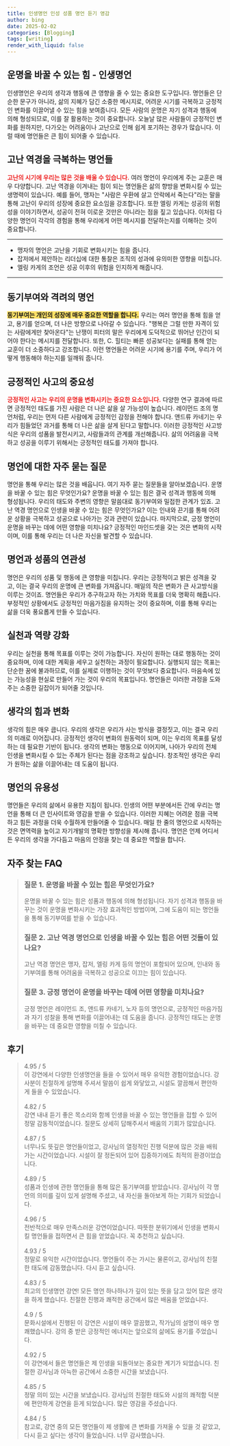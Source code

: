 ```yaml
---
title: 인생명언 인성 성품 명언 듣기 영감
author: bing
date: 2025-02-02
categories: [Blogging]
tags: [writing]
render_with_liquid: false
---
```



<h2 id='인생명언의힘'>운명을 바꿀 수 있는 힘 - 인생명언</h2>

<p>인생명언은 우리의 생각과 행동에 큰 영향을 줄 수 있는 중요한 도구입니다. 명언들은 단순한 문구가 아니라, 삶의 지혜가 담긴 소중한 메시지로, 어려운 시기를 극복하고 긍정적인 변화를 이끌어낼 수 있는 힘을 보여줍니다. 모든 사람의 운명은 자기 성격과 행동에 의해 형성되므로, 이를 잘 활용하는 것이 중요합니다. 오늘날 많은 사람들이 긍정적인 변화를 원하지만, 다가오는 어려움이나 고난으로 인해 쉽게 포기하는 경우가 많습니다. 이럴 때에 명언들은 큰 힘이 되어줄 수 있습니다.</p>

<h2 id='고난과역경을극복하는명언'>고난 역경을 극복하는 명언들</h2>

<p><b><span style="color: #ee2323;">고난의 시기에 우리는 많은 것을 배울 수 있습니다.</span></b> 여러 명언이 우리에게 주는 교훈은 매우 다양합니다. 고난 역경을 이겨내는 힘이 되는 명언들은 삶의 향방을 변화시킬 수 있는 생명력이 있습니다. 예를 들어, 맹자는 "사람은 우환에 살고 안락에서 죽는다"라는 말을 통해 고난이 우리의 성장에 중요한 요소임을 강조합니다. 또한 엘링 카게는 성공의 위험성을 이야기하면서, 성공이 전혀 이로운 것만은 아니라는 점을 짚고 있습니다. 이처럼 다양한 명언이 각각의 경험을 통해 우리에게 어떤 메시지를 전달하는지를 이해하는 것이 중요합니다.</p>

<hr />

<ul>
    <li>맹자의 명언은 고난을 기회로 변화시키는 힘을 줍니다.</li>
    <li>잡저에서 제안하는 리더십에 대한 통찰은 조직의 성과에 유의미한 영향을 미칩니다.</li>
    <li>엘링 카게의 조언은 성공 이후의 위험을 인지하게 해줍니다.</li>
</ul>

<hr />

<h2 id='동기부여와격려의명언'>동기부여와 격려의 명언</h2>

<p><b><span style="background-color: #ffe066;">동기부여는 개인의 성장에 매우 중요한 역할을 합니다.</span></b> 우리는 여러 명언을 통해 힘을 얻고, 용기를 얻으며, 더 나은 방향으로 나아갈 수 있습니다. "행복은 그럴 만한 자격이 있는 사람에게만 찾아온다"는 난쟁이 피터의 말은 우리에게 도덕적으로 뛰어난 인간이 되어야 한다는 메시지를 전달합니다. 또한, C. 힐티는 빠른 성공보다는 실패를 통해 얻는 교훈이 더 소중하다고 강조합니다. 이런 명언들은 어려운 시기에 용기를 주며, 우리가 어떻게 행동해야 하는지를 일깨워 줍니다.</p>

<h2 id='긍정적인사고의중요성'>긍정적인 사고의 중요성</h2>

<p><b><span style="color: #ee2323;">긍정적인 사고는 우리의 운명을 변화시키는 중요한 요소입니다.</span></b> 다양한 연구 결과에 따르면 긍정적인 태도를 가진 사람은 더 나은 삶을 살 가능성이 높습니다. 레이먼드 조의 명언처럼, 우리는 먼저 다른 사람에게 긍정적인 감정을 전해야 합니다. 앤드류 카네기는 우리가 힘들었던 과거를 통해 더 나은 삶을 살게 된다고 말합니다. 이러한 긍정적인 사고방식은 우리의 성품을 발전시키고, 사람들과의 관계를 개선해줍니다. 삶의 어려움을 극복하고 성공을 이루기 위해서는 긍정적인 태도를 가져야 합니다.</p>

<h2 id='명언질문과답변'>명언에 대한 자주 묻는 질문</h2>

<p>명언을 통해 우리는 많은 것을 배웁니다. 여기 자주 묻는 질문들을 알아보겠습니다. 운명을 바꿀 수 있는 힘은 무엇인가요? 운명을 바꿀 수 있는 힘은 결국 성격과 행동에 의해 형성됩니다. 우리의 태도와 주변의 영향은 말씀대로 동기부여와 밀접한 관계가 있죠. 고난 역경 명언으로 인생을 바꿀 수 있는 힘은 무엇인가요? 이는 인내와 끈기를 통해 어려운 상황을 극복하고 성공으로 나아가는 것과 관련이 있습니다. 마지막으로, 긍정 명언이 운명을 바꾸는 데에 어떤 영향을 미치나요? 긍정적인 마인드셋을 갖는 것은 변화의 시작이며, 이를 통해 우리는 더 나은 자신을 발견할 수 있습니다.</p>

<h2 id='명언과성품의연관성'>명언과 성품의 연관성</h2>

<p>명언은 우리의 성품 및 행동에 큰 영향을 미칩니다. 우리는 긍정적이고 밝은 성격을 갖고, 이는 결국 우리의 운명에 큰 변화를 가져옵니다. 매일의 작은 변화가 큰 사고방식을 이루는 것이죠. 명언들은 우리가 추구하고자 하는 가치와 목표를 더욱 명확히 해줍니다. 부정적인 상황에서도 긍정적인 마음가짐을 유지하는 것이 중요하며, 이를 통해 우리는 삶을 더욱 풍요롭게 만들 수 있습니다.</p>

<h2 id='실천과역량강화'>실천과 역량 강화</h2>

<p>우리는 실천을 통해 목표를 이루는 것이 가능합니다. 자신이 원하는 대로 행동하는 것이 중요하며, 이에 대한 계획을 세우고 실천하는 과정이 필요합니다. 실행되지 않는 목표는 단순한 꿈에 불과하므로, 이를 실제로 이행하는 것이 무엇보다 중요합니다. 마음속에 있는 가능성을 현실로 만들어 가는 것이 우리의 목표입니다. 명언들은 이러한 과정을 도와주는 소중한 길잡이가 되어줄 것입니다.</p>

<h2 id='생각의힘과변화'>생각의 힘과 변화</h2>

<p>생각의 힘은 매우 큽니다. 우리의 생각은 우리가 사는 방식을 결정짓고, 이는 결국 우리의 미래로 이어집니다. 긍정적인 생각이 변화의 원동력이 되며, 이는 우리의 목표를 달성하는 데 필요한 기반이 됩니다. 생각의 변화는 행동으로 이어지며, 나아가 우리의 전체 인생을 변화시킬 수 있는 주체가 된다는 점을 강조하고 싶습니다. 창조적인 생각은 우리가 원하는 삶을 이끌어내는 데 도움이 됩니다.</p>

<h2 id='명언의유용성'>명언의 유용성</h2>

<p>명언들은 우리의 삶에서 유용한 지침이 됩니다. 인생의 어떤 부분에서든 간에 우리는 명언을 통해 더 큰 인사이트와 영감을 받을 수 있습니다. 이러한 지혜는 어려운 점을 극복하고 힘든 과정을 더욱 수월하게 만들어줄 수 있습니다. 매일 한 줄의 명언으로 시작하는 것은 면역력을 높이고 자기개발의 명확한 방향성을 제시해 줍니다. 명언은 언제 어디서든 우리의 생각을 가다듬고 마음의 안정을 찾는 데 중요한 역할을 합니다.</p>


<h2 id='자주_찾는_FAQ'>자주 찾는 FAQ</h2>
<div itemscope="" itemtype="https://schema.org/FAQPage"> 
<blockquote> 
<div itemscope="" itemprop="mainEntity" itemtype="https://schema.org/Question"> 
<h3 itemprop="name">질문 1. 운명을 바꿀 수 있는 힘은 무엇인가요?</h3> 
<div itemscope="" itemprop="acceptedAnswer" itemtype="https://schema.org/Answer"> 
<span itemprop="text"> 
<p>운명을 바꿀 수 있는 힘은 성품과 행동에 의해 형성됩니다. 자기 성격과 행동을 바꾸는 것이 운명을 변화시키는 가장 효과적인 방법이며, 그에 도움이 되는 명언들을 통해 동기부여를 받을 수 있습니다.</p> 
</span> 
</div> 
</div> 
<div itemscope="" itemprop="mainEntity" itemtype="https://schema.org/Question"> 
<h3 itemprop="name">질문 2. 고난 역경 명언으로 인생을 바꿀 수 있는 힘은 어떤 것들이 있나요?</h3> 
<div itemscope="" itemprop="acceptedAnswer" itemtype="https://schema.org/Answer"> 
<span itemprop="text"> 
<p>고난 역경 명언은 맹자, 잡저, 엘링 카게 등의 명언이 포함되어 있으며, 인내와 동기부여를 통해 어려움을 극복하고 성공으로 이끄는 힘이 있습니다.</p> 
</span> 
</div> 
</div> 
<div itemscope="" itemprop="mainEntity" itemtype="https://schema.org/Question"> 
<h3 itemprop="name">질문 3. 긍정 명언이 운명을 바꾸는 데에 어떤 영향을 미치나요?</h3> 
<div itemscope="" itemprop="acceptedAnswer" itemtype="https://schema.org/Answer"> 
<span itemprop="text"> 
<p>긍정 명언은 레이먼드 조, 앤드류 카네기, 노자 등의 명언으로, 긍정적인 마음가짐과 자기 성찰을 통해 변화를 이끌어내는 데 도움을 줍니다. 긍정적인 태도는 운명을 바꾸는 데 중요한 영향을 미칠 수 있습니다.</p> 
</span> 
</div> 
</div> 
</blockquote> 
</div>
<h2 id='후기'>후기</h2>
<div itemscope itemtype="https://schema.org/Product">
  <blockquote>
  <div itemprop="review" itemscope itemtype="https://schema.org/Review">
      <div itemprop="reviewRating" itemscope itemtype="https://schema.org/Rating"> <span itemprop="ratingValue">4.95</span> / <span itemprop="bestRating">5</span> </div>
      <span itemprop="reviewBody">이 강연에서 다양한 인생명언을 들을 수 있어서 매우 유익한 경험이었습니다. 강사분이 친절하게 설명해 주셔서 말씀이 쉽게 와닿았고, 시설도 깔끔해서 편안하게 들을 수 있었습니다.</span>
  </div>
  <br>
  <div itemprop="review" itemscope itemtype="https://schema.org/Review">
      <div itemprop="reviewRating" itemscope itemtype="https://schema.org/Rating"> <span itemprop="ratingValue">4.82</span> / <span itemprop="bestRating">5</span> </div>
      <span itemprop="reviewBody">강연 내내 듣기 좋은 목소리와 함께 인생을 바꿀 수 있는 명언들을 접할 수 있어 정말 감동적이었습니다. 질문도 상세히 답해주셔서 배움의 기회가 많았습니다.</span>
  </div>
  <br>
  <div itemprop="review" itemscope itemtype="https://schema.org/Review">
      <div itemprop="reviewRating" itemscope itemtype="https://schema.org/Rating"> <span itemprop="ratingValue">4.87</span> / <span itemprop="bestRating">5</span> </div>
      <span itemprop="reviewBody">너무나도 뜻깊은 명언들이었고, 강사님의 열정적인 진행 덕분에 많은 것을 배워가는 시간이었습니다. 시설이 잘 정돈되어 있어 집중하기에도 최적의 환경이었습니다.</span>
  </div>
  <br>
  <div itemprop="review" itemscope itemtype="https://schema.org/Review">
      <div itemprop="reviewRating" itemscope itemtype="https://schema.org/Rating"> <span itemprop="ratingValue">4.89</span> / <span itemprop="bestRating">5</span> </div>
      <span itemprop="reviewBody">성품과 인생에 관한 명언들을 통해 많은 동기부여를 받았습니다. 강사님이 각 명언의 의미를 깊이 있게 설명해 주셨고, 내 자신을 돌아보게 하는 기회가 되었습니다.</span>
  </div>
  <br>
  <div itemprop="review" itemscope itemtype="https://schema.org/Review">
      <div itemprop="reviewRating" itemscope itemtype="https://schema.org/Rating"> <span itemprop="ratingValue">4.96</span> / <span itemprop="bestRating">5</span> </div>
      <span itemprop="reviewBody">전반적으로 매우 만족스러운 강연이었습니다. 따뜻한 분위기에서 인생을 변화시킬 명언들을 접하면서 큰 힘을 얻었습니다. 꼭 추천하고 싶습니다.</span>
  </div>
  <br>
  <div itemprop="review" itemscope itemtype="https://schema.org/Review">
      <div itemprop="reviewRating" itemscope itemtype="https://schema.org/Rating"> <span itemprop="ratingValue">4.93</span> / <span itemprop="bestRating">5</span> </div>
      <span itemprop="reviewBody">정말로 유익한 시간이었습니다. 명언들이 주는 가시는 물론이고, 강사님의 친절한 태도에 감동했습니다. 다시 듣고 싶습니다.</span>
  </div>
  <br>
  <div itemprop="review" itemscope itemtype="https://schema.org/Review">
      <div itemprop="reviewRating" itemscope itemtype="https://schema.org/Rating"> <span itemprop="ratingValue">4.83</span> / <span itemprop="bestRating">5</span> </div>
      <span itemprop="reviewBody">최고의 인생명언 강연! 모든 명언 하나하나가 깊이 있는 뜻을 담고 있어 많은 생각을 하게 했습니다. 친절한 진행과 쾌적한 공간에서 많은 배움을 얻었습니다.</span>
  </div>
  <br>
  <div itemprop="review" itemscope itemtype="https://schema.org/Review">
      <div itemprop="reviewRating" itemscope itemtype="https://schema.org/Rating"> <span itemprop="ratingValue">4.9</span> / <span itemprop="bestRating">5</span> </div>
      <span itemprop="reviewBody">문화시설에서 진행된 이 강연은 시설이 매우 깔끔했고, 작가님의 설명이 매우 명쾌했습니다. 강의 중 받은 긍정적인 에너지는 앞으로의 삶에도 용기를 주었습니다.</span>
  </div>
  <br>
  <div itemprop="review" itemscope itemtype="https://schema.org/Review">
      <div itemprop="reviewRating" itemscope itemtype="https://schema.org/Rating"> <span itemprop="ratingValue">4.92</span> / <span itemprop="bestRating">5</span> </div>
      <span itemprop="reviewBody">이 강연에서 들은 명언들은 제 인생을 되돌아보는 중요한 계기가 되었습니다. 친절한 강사님과 아늑한 공간에서 소중한 시간을 보냈습니다.</span>
  </div>
  <br>
  <div itemprop="review" itemscope itemtype="https://schema.org/Review">
      <div itemprop="reviewRating" itemscope itemtype="https://schema.org/Rating"> <span itemprop="ratingValue">4.85</span> / <span itemprop="bestRating">5</span> </div>
      <span itemprop="reviewBody">정말 의미 있는 시간을 보냈습니다. 강사님의 친절한 태도와 시설의 쾌적함 덕분에 편안하게 강연을 듣게 되었습니다. 많은 영감을 주셨습니다.</span>
  </div>
  <br>
  <div itemprop="review" itemscope itemtype="https://schema.org/Review">
      <div itemprop="reviewRating" itemscope itemtype="https://schema.org/Rating"> <span itemprop="ratingValue">4.84</span> / <span itemprop="bestRating">5</span> </div>
      <span itemprop="reviewBody">참고로, 강연 중의 모든 명언들이 제 생활에 큰 변화를 가져올 수 있을 것 같았고, 다시 듣고 싶다는 생각이 들었습니다. 너무 감사했습니다.</span>
  </div>
  </blockquote>
</div>

